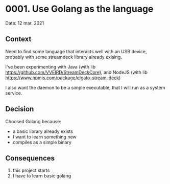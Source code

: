 # 0001. Use Golang as the language

Date: 12 mar. 2021

## Context

Need to find some language that interacts well with an USB device,
probably with some streamdeck library already exising.

I've been experimenting with Java (with lib https://github.com/VVEIRD/StreamDeckCore),
and NodeJS (with lib https://www.npmjs.com/package/elgato-stream-deck)

I also want the daemon to be a simple executable, that I will run as a system service.

## Decision

Choosed Golang because:

* a basic library already exists
* I want to learn something new
* compiles as a simple binary

## Consequences

1. this project starts
2. I have to learn basic golang